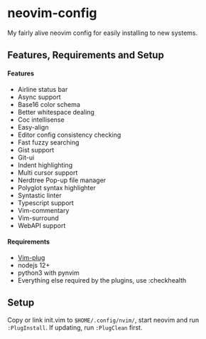 # neovim-config

My fairly alive neovim config for easily installing to new systems.

## Features, Requirements and Setup

#### Features
  - Airline status bar
  - Async support
  - Base16 color schema
  - Better whitespace dealing
  - Coc intellisense
  - Easy-align
  - Editor config consistency checking
  - Fast fuzzy searching
  - Gist support
  - Git-ui
  - Indent highlighting
  - Multi cursor support
  - Nerdtree Pop-up file manager
  - Polyglot syntax highlighter
  - Syntastic linter
  - Typescript support
  - Vim-commentary
  - Vim-surround
  - WebAPI support

#### Requirements
  - [Vim-plug](https://github.com/junegunn/vim-plug)
  - nodejs 12+
  - python3 with pynvim
  - Everything else required by the plugins, use :checkhealth

## Setup
Copy or link init.vim to `$HOME/.config/nvim/`, start neovim and run `:PlugInstall`. If updating, run `:PlugClean` first.

